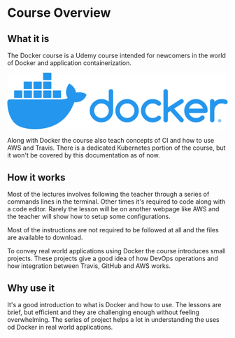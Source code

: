 # Course Overview 

## What it is
The Docker course is a Udemy course intended for newcomers in the world of Docker and application containerization. 

![Docker](../docker-logo.png)

Along with Docker the course also teach concepts of CI and how to use AWS and Travis. There is a dedicated Kubernetes portion of the course, but it won't be covered by this documentation as of now.

## How it works
Most of the lectures involves following the teacher through a series of commands lines in the terminal. Other times it's required to code along with a code editor. Rarely the lesson will be on another webpage like AWS and the teacher will show how to setup some configurations. 

Most of the instructions are not required to be followed at all and the files are available to download.

To convey real world applications using Docker the course introduces small projects. These projects give a good idea of how DevOps operations and how integration between Travis, GitHub and AWS works. 
## Why use it
It's a good introduction to what is Docker and how to use. The lessons are brief, but efficient and they are challenging enough without feeling overwhelming. The series of project helps a lot in understanding the uses od Docker in real world applications.